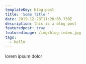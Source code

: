```yaml
---
templateKey: blog-post
title: 'Some Title '
date: 2019-12-28T11:20:03.730Z
description: this is a blog post
featuredpost: true
featuredimage: /img/blog-index.jpg
tags:
  - hello
---
```

lorem ipsum dolor
